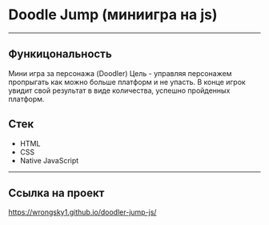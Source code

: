 # Doodle Jump (миниигра на js)

---

## Функицональность

Мини игра за персонажа (Doodler)
Цель - управляя персонажем пропрыгать как можно больше платформ и не упасть. В конце игрок увидит свой результат в виде количества, успешно пройденных платформ.

## Стек

- HTML
- CSS
- Native JavaScript

---

## Ссылка на проект

https://wrongsky1.github.io/doodler-jump-js/

